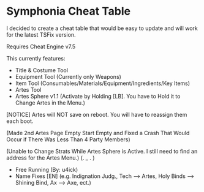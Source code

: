 # Symphonia Cheat Table
I decided to create a cheat table that would be easy to update and will work for the latest TSFix version.

Requires Cheat Engine v7.5

This currently features:
- Title & Costume Tool
- Equipment Tool (Currently only Weapons)
- Item Tool (Consumables/Materials/Equipment/Ingredients/Key Items)
- Artes Tool
- Artes Sphere v1.1 (Activate by Holding [LB]. You have to Hold it to Change Artes in the Menu.)

[NOTICE] Artes will NOT save on reboot. You will have to reassign them each boot.

(Made 2nd Artes Page Empty Start Empty and Fixed a Crash That Would Occur if There Was Less Than 4 Party Members)

(Unable to Change Strats While Artes Sphere is Active. I still need to find an address for the Artes Menu.) (. _ . )

- Free Running (By: u4ick)
- Name Fixes [EN] (e.g. Indignation Judg., Tech --> Artes, Holy Binds --> Shining Bind, Ax --> Axe, ect.)
